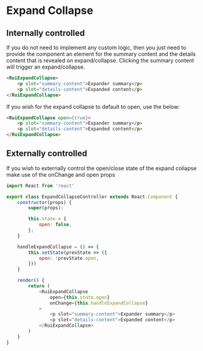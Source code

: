 # Expand Collapse

## Internally controlled
If you do not need to implement any custom logic, then you just need to provide the component an element for the summary content and the details content that is revealed on expand/collapse. Clicking the summary content will trigger an expand/collapse.

```html preview
<RuiExpandCollapse>
    <p slot="summary-content">Expander summary</p>
    <p slot="details-content">Expanded content</p>
</RuiExpandCollapse>
```

If you wish for the expand collapse to default to open, use the below:
```html preview
<RuiExpandCollapse open={true}>
    <p slot="summary-content">Expander summary</p>
    <p slot="details-content">Expanded content</p>
</RuiExpandCollapse>
```

## Externally controlled
If you wish to externally control the open/close state of the expand collapse make use of the onChange and open props

```js
import React from 'react'

export class ExpandCollapseController extends React.Component {
    constructor(props) {
        super(props);

        this.state = {
            open: false,
        };
    }

    handleExpandCollapse = () => {
        this.setState(prevState => ({
            open: !prevState.open,
        }))
    }

    render() {
        return (
            <RuiExpandCollapse
                open={this.state.open}
                onChange={this.handleExpandCollapse}
            >
                <p slot="summary-content">Expander summary</p>
                <p slot="details-content">Expanded content</p>
            </RuiExpandCollapse>
        )
    }
}
```